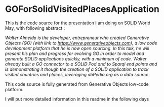 # GOForSolidVisitedPlacesApplication

This is the code source for the presentation I am doing on SOLID World May, with following abstract : 

*Walter Almeida is the developer, entrepreneur who created Generative Objects (GO) (with link to https://www.generativeobjects.com), a low code development platform that he is now open sourcing. 
In this talk, he will present his plan and progress for evolving GO in order to model and generate SOLID applications quickly, with a minimum of code. Walter already built a GO connector to a SOLID Pod and to Sparql end points and is demonstrating it though the creation of a  SOLID application to track visited countries and places, leveraging dbPedia.org as a data source.*


This code source is fully generated from Generative Objects low-code platform.

I will put more detailed information in this readme in the following days
